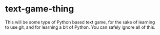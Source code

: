 # text-game-thing
This will be some type of Python based text game, for the sake of learning to use git, and for learning a bit of Python. You can safely ignore all of this.